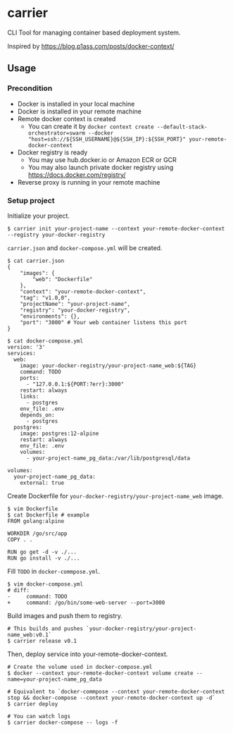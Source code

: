 # carrier

CLI Tool for managing container based deployment system.

Inspired by https://blog.p1ass.com/posts/docker-context/

## Usage

### Precondition

- Docker is installed in your local machine
- Docker is installed in your remote machine
- Remote docker context is created
    - You can create it by `docker context create --default-stack-orchestrator=swarm --docker "host=ssh://${SSH_USERNAME}@${SSH_IP}:${SSH_PORT}" your-remote-docker-context`
- Docker registry is ready
    - You may use hub.docker.io or Amazon ECR or GCR
    - You may also launch private docker registry using https://docs.docker.com/registry/
- Reverse proxy is running in your remote machine

### Setup project

Initialize your project.

```shell
$ carrier init your-project-name --context your-remote-docker-context --registry your-docker-registry
```

`carrier.json` and `docker-compose.yml` will be created.

```shell
$ cat carrier.json                                                                                   
{
    "images": {
        "web": "Dockerfile"
    },
    "context": "your-remote-docker-context",
    "tag": "v1.0,0",
    "projectName": "your-project-name",
    "registry": "your-docker-registry",
    "environments": {},
    "port": "3000" # Your web container listens this port
}
```

```shell
$ cat docker-compose.yml                                                                             
version: '3'
services:
  web:
    image: your-docker-registry/your-project-name_web:${TAG}
    command: TODO
    ports:
      - "127.0.0.1:${PORT:?err}:3000"
    restart: always
    links:
      - postgres
    env_file: .env
    depends_on:
      - postgres
  postgres:
    image: postgres:12-alpine
    restart: always
    env_file: .env
    volumes:
      - your-project-name_pg_data:/var/lib/postgresql/data 

volumes:
  your-project-name_pg_data:
    external: true
```

Create Dockerfile for `your-docker-registry/your-project-name_web` image.

```
$ vim Dockerfile
$ cat Dockerfile # example
FROM golang:alpine

WORKDIR /go/src/app
COPY . .

RUN go get -d -v ./...
RUN go install -v ./...
```

Fill `TODO` in `docker-commpose.yml`.

```
$ vim docker-compose.yml
# diff:
-     command: TODO
+     command: /go/bin/some-web-server --port=3000
```

Build images and push them to registry.

```
# This builds and pushes `your-docker-registry/your-project-name_web:v0.1`
$ carrier release v0.1
```

Then, deploy service into your-remote-docker-context.

```
# Create the volume used in docker-compose.yml
$ docker --context your-remote-docker-context volume create --name=your-project-name_pg_data

# Equivalent to `docker-commpose --context your-remote-docker-context stop && docker-compose --context your-remote-docker-context up -d`
$ carrier deploy

# You can watch logs
$ carrier docker-compose -- logs -f
```
